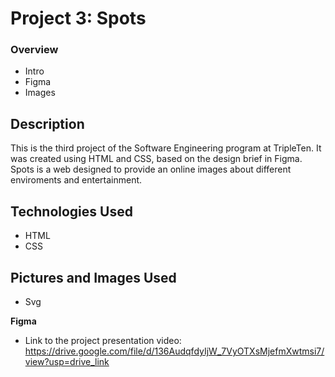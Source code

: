 # Project 3: Spots

### Overview

- Intro
- Figma
- Images

## Description

This is the third project of the Software Engineering program at TripleTen. It was created using HTML and CSS, based on the design brief in Figma. Spots is a web designed to provide an online images about different enviroments and entertainment.

## Technologies Used

- HTML
- CSS

## Pictures and Images Used

- Svg

**Figma**

- Link to the project presentation video: https://drive.google.com/file/d/136AudqfdyIjW_7VyOTXsMjefmXwtmsi7/view?usp=drive_link
